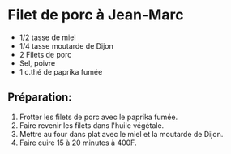 # Filet de porc à Jean-Marc

- 1/2 tasse de miel
- 1/4 tasse moutarde de Dijon
- 2 Filets de porc
- Sel, poivre
- 1 c.thé de paprika fumée

## Préparation:

1. Frotter les filets de porc avec le paprika fumée.
2. Faire revenir les filets dans l'huile végétale.
3. Mettre au four dans plat avec le miel et la moutarde de Dijon.
4. Faire cuire 15 à 20 minutes à 400F.
